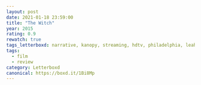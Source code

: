 ```yaml
---
layout: post 
date: 2021-01-18 23:59:00
title: "The Witch"
year: 2015
rating: 0.9
rewatch: true
tags_letterboxd: narrative, kanopy, streaming, hdtv, philadelphia, leah
tags:
  - film
  - review
category: Letterboxd
canonical: https://boxd.it/1Bi8Mp
---
```


